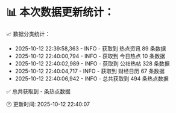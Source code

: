 📊 本次数据更新统计：
==========================

📈 数据分类统计：
- 2025-10-12 22:39:58,363 - INFO - 获取到 热点资讯 89 条数据
- 2025-10-12 22:40:00,794 - INFO - 获取到 今日热点 10 条数据
- 2025-10-12 22:40:02,989 - INFO - 获取到 公社热帖 328 条数据
- 2025-10-12 22:40:04,717 - INFO - 获取到 财经日历 67 条数据
- 2025-10-12 22:40:06,942 - INFO - 总共获取到 494 条热点数据

✅ 总共获取到 - 条热点数据

🕐 更新时间: 2025-10-12 22:40:07
